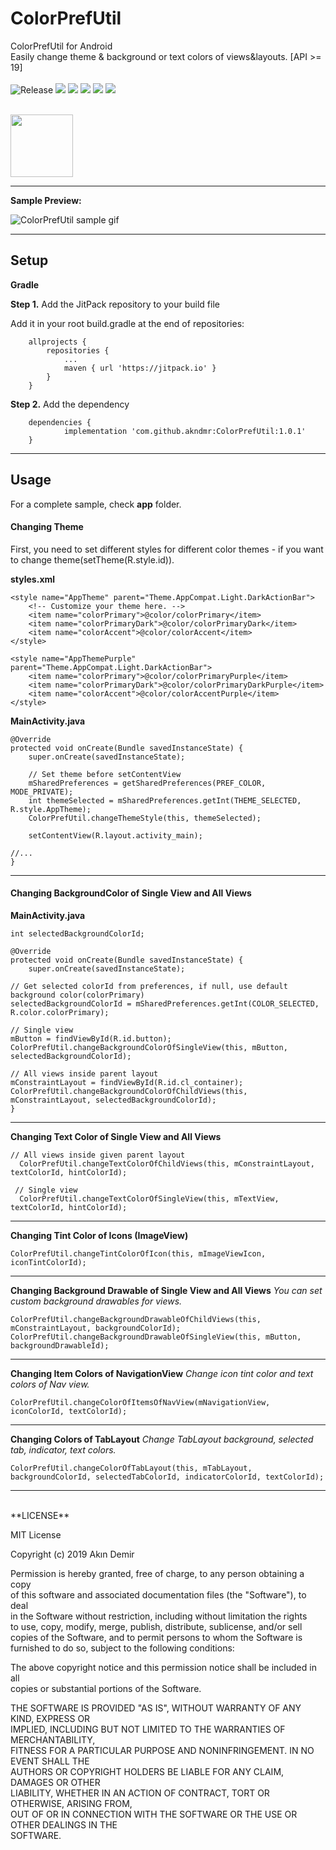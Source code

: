 # ColorPrefUtil
ColorPrefUtil for Android</br>
Easily change theme & background or text colors of views&layouts. [API >= 19]
</br></br>
![Release](https://jitpack.io/v/akndmr/ColorPrefUtil.svg) ![](https://img.shields.io/github/license/akndmr/colorprefutil.svg?style=flat) ![](https://img.shields.io/github/stars/akndmr/colorprefutil.svg?colorB=orange&style=flat) ![](https://img.shields.io/github/languages/top/akndmr/ColorPrefUtil.svg?style=flat) ![](https://img.shields.io/github/languages/code-size/akndmr/ColorPrefUtil.svg?style=flat) ![](https://img.shields.io/github/issues-raw/akndmr/colorprefutil.svg?style=flat)

</br>
<img src="https://raw.githubusercontent.com/akndmr/ColorPrefUtil/master/ColorPrefUtilLogo.png" height="100" width="100">
</br>

------------


**Sample Preview:**

![ColorPrefUtil sample gif](https://raw.githubusercontent.com/akndmr/ColorPrefUtil/master/ColorPrefUtil.gif)

------------


## **Setup**

**Gradle**

**Step 1.** Add the JitPack repository to your build file

Add it in your root build.gradle at the end of repositories:
```
	allprojects {
		repositories {
			...
			maven { url 'https://jitpack.io' }
		}
	}
```

**Step 2.** Add the dependency
```
	dependencies {
	        implementation 'com.github.akndmr:ColorPrefUtil:1.0.1'
	}
```

------------


## [](https://github.com/akndmr/ColorPrefUtil/blob/master/README.md#usage)**Usage**

For a complete sample, check **app** folder.

#### [](https://github.com/akndmr/ColorPrefUtil/blob/master/README.md#changing-theme)**Changing Theme**

First, you need to set different styles for different color themes - if you want to change theme(setTheme(R.style.id)).

**styles.xml**

    <style name="AppTheme" parent="Theme.AppCompat.Light.DarkActionBar">  
        <!-- Customize your theme here. -->  
        <item name="colorPrimary">@color/colorPrimary</item>  
        <item name="colorPrimaryDark">@color/colorPrimaryDark</item>  
        <item name="colorAccent">@color/colorAccent</item>  
    </style>  
      
    <style name="AppThemePurple" parent="Theme.AppCompat.Light.DarkActionBar">  
        <item name="colorPrimary">@color/colorPrimaryPurple</item>  
        <item name="colorPrimaryDark">@color/colorPrimaryDarkPurple</item>  
        <item name="colorAccent">@color/colorAccentPurple</item>  
    </style>

**MainActivity.java**

    @Override  
    protected void onCreate(Bundle savedInstanceState) {  
        super.onCreate(savedInstanceState);  
      
        // Set theme before setContentView  
        mSharedPreferences = getSharedPreferences(PREF_COLOR, MODE_PRIVATE);  
        int themeSelected = mSharedPreferences.getInt(THEME_SELECTED, R.style.AppTheme);  
        ColorPrefUtil.changeThemeStyle(this, themeSelected);  
      
        setContentView(R.layout.activity_main);  
      
    //...  
    }  

 

------------


#### [](https://github.com/akndmr/ColorPrefUtil/blob/master/README.md#changing-backgroundcolor-of-single-or-all-views)**Changing BackgroundColor of Single View and All Views**

**MainActivity.java**

    int selectedBackgroundColorId;
    
    @Override  
    protected void onCreate(Bundle savedInstanceState) {  
        super.onCreate(savedInstanceState);  
	
    // Get selected colorId from preferences, if null, use default background color(colorPrimary)
    selectedBackgroundColorId = mSharedPreferences.getInt(COLOR_SELECTED, R.color.colorPrimary);
    
    // Single view  
    mButton = findViewById(R.id.button);  
    ColorPrefUtil.changeBackgroundColorOfSingleView(this, mButton, selectedBackgroundColorId);  
      
    // All views inside parent layout
    mConstraintLayout = findViewById(R.id.cl_container);
    ColorPrefUtil.changeBackgroundColorOfChildViews(this, mConstraintLayout, selectedBackgroundColorId);  
    }


------------


**Changing Text Color of Single View and All Views**

    // All views inside given parent layout
      ColorPrefUtil.changeTextColorOfChildViews(this, mConstraintLayout, textColorId, hintColorId);  
     
     // Single view
      ColorPrefUtil.changeTextColorOfSingleView(this, mTextView, textColorId, hintColorId);

------------


**Changing Tint Color of Icons (ImageView)**

    ColorPrefUtil.changeTintColorOfIcon(this, mImageViewIcon, iconTintColorId);

------------


**Changing Background Drawable of Single View and All Views**
*You can set custom background drawables for views.*

    ColorPrefUtil.changeBackgroundDrawableOfChildViews(this, mConstraintLayout, backgroundColorId);  
    ColorPrefUtil.changeBackgroundDrawableOfSingleView(this, mButton, backgroundDrawableId);

------------


**Changing Item Colors of NavigationView**
*Change icon tint color and text colors of Nav view.*

    ColorPrefUtil.changeColorOfItemsOfNavView(mNavigationView, iconColorId, textColorId);

------------


**Changing Colors of TabLayout**
*Change TabLayout background, selected tab, indicator, text colors.*

    ColorPrefUtil.changeColorOfTabLayout(this, mTabLayout, backgroundColorId, selectedTabColorId, indicatorColorId, textColorId);
    
   

------------

<br />
**LICENSE**

MIT License

Copyright (c) 2019 Akın Demir

Permission is hereby granted, free of charge, to any person obtaining a copy  
of this software and associated documentation files (the "Software"), to deal  
in the Software without restriction, including without limitation the rights  
to use, copy, modify, merge, publish, distribute, sublicense, and/or sell  
copies of the Software, and to permit persons to whom the Software is  
furnished to do so, subject to the following conditions:

The above copyright notice and this permission notice shall be included in all  
copies or substantial portions of the Software.

THE SOFTWARE IS PROVIDED "AS IS", WITHOUT WARRANTY OF ANY KIND, EXPRESS OR  
IMPLIED, INCLUDING BUT NOT LIMITED TO THE WARRANTIES OF MERCHANTABILITY,  
FITNESS FOR A PARTICULAR PURPOSE AND NONINFRINGEMENT. IN NO EVENT SHALL THE  
AUTHORS OR COPYRIGHT HOLDERS BE LIABLE FOR ANY CLAIM, DAMAGES OR OTHER  
LIABILITY, WHETHER IN AN ACTION OF CONTRACT, TORT OR OTHERWISE, ARISING FROM,  
OUT OF OR IN CONNECTION WITH THE SOFTWARE OR THE USE OR OTHER DEALINGS IN THE  
SOFTWARE.
